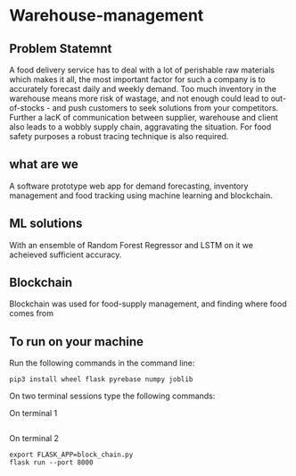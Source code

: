 # Warehouse-management

## Problem Statemnt 
A food delivery service has to deal with a lot of perishable raw materials which makes it all, the most important factor for such a company is to accurately forecast daily and weekly demand. Too much inventory in the warehouse means more risk of wastage, and not enough could lead to out-of-stocks - and push customers to seek solutions from your competitors. Further a lacK of communication between supplier, warehouse and client also leads to a wobbly supply chain, aggravating the situation. For food safety purposes a robust tracing technique is also required.

## what are we 
A software prototype web app for demand forecasting, inventory management and food tracking using machine learning and blockchain. 

## ML solutions
With an ensemble of Random Forest Regressor and LSTM on it we acheieved sufficient accuracy.

## Blockchain
Blockchain was used for food-supply management, and finding where food comes from

## To run on your machine 
Run the following commands in the command line:
```
pip3 install wheel flask pyrebase numpy joblib 
```

On two terminal sessions type the following commands:

On terminal 1
```python app.py
```

On terminal 2
```
export FLASK_APP=block_chain.py
flask run --port 8000
```

